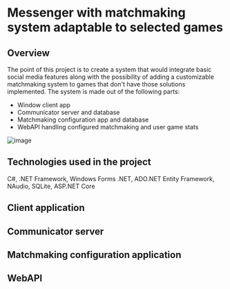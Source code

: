 # Messenger with matchmaking system adaptable to selected games

## Overview
The point of this project is to create a system that would integrate basic social media features along with the possibility of adding a customizable matchmaking system to games that don't have those solutions implemented. The system is made out of the following parts:
* Window client app
* Communicator server and database 
* Matchmaking configuration app and database
* WebAPI handling configured matchmaking and user game stats

![image](https://user-images.githubusercontent.com/42039707/201717961-86680cd9-6e6b-4cd0-b02a-893234ea5b56.png)

## Technologies used in the project
C#, .NET Framework, Windows Forms .NET, ADO.NET Entity Framework, NAudio, SQLite, ASP.NET Core

## Client application


## Communicator server


## Matchmaking configuration application


## WebAPI
